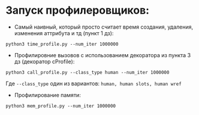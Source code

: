 # Запуск профилеровщиков:  
* Самый наивный, который просто считает время создания, удаления, изменения аттрибута и тд (пункт 1 дз):  
```
python3 time_profile.py --num_iter 1000000 
```
* Профилировние вызовов с использованием декоратора из пункта 3 дз (декоратор cProfile):  
```
python3 call_profile.py --class_type human --num_iter 1000000 
```
Где ```--class_type``` один из вариантов: ```human, human slots, human wref ```
* Профилирование памяти:  
```
python3 mem_profile.py --num_iter 1000000
```

